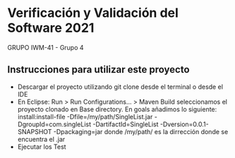 # Verificación y Validación del Software 2021
GRUPO IWM-41 - Grupo 4

## Instrucciones para utilizar este proyecto

* Descargar el proyecto utilizando git clone desde el terminal o desde el IDE
* En Eclipse: Run > Run Configurations… > Maven Build seleccionamos el proyecto clonado en Base directory. En goals añadimos lo siguiente: install:install-file -Dfile=/my/path/SingleList.jar -DgroupId=com.singleList -DartifactId=SingleList -Dversion=0.0.1-SNAPSHOT -Dpackaging=jar donde /my/path/ es la dirrección donde se encuentra el .jar
* Ejecutar los Test 
